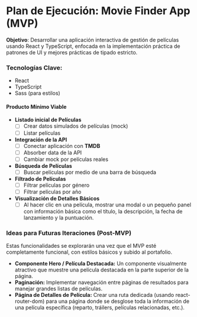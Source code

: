 # Plan de Ejecución: Movie Finder App (MVP)

**Objetivo**: Desarrollar una aplicación interactiva de gestión de películas usando React y TypeScript, enfocada en la implementación práctica de patrones de UI y mejores prácticas de tipado estricto.

### Tecnologías Clave:

- React
- TypeScript
- Sass (para estilos)

#### Producto Mínimo Viable

- **Listado inicial de Películas**
  - [ ] Crear datos simulados de películas (mock)
  - [ ] Listar películas
- **Integración de la API**
  - [ ] Conectar aplicación con **TMDB**
  - [ ] Absorber data de la API
  - [ ] Cambiar mock por películas reales
- **Búsqueda de Películas**
  - [ ] Buscar películas por medio de una barra de búsqueda
- **Filtrado de Películas**
  - [ ] Filtrar películas por género
  - [ ] Filtrar películas por año
- **Visualización de Detalles Básicos**
  - [ ] Al hacer clic en una película, mostrar una modal o un pequeño panel con información básica como el título, la descripción, la fecha de lanzamiento y la puntuación.

### Ideas para Futuras Iteraciones (Post-MVP)

Estas funcionalidades se explorarán una vez que el MVP esté completamente funcional, con estilos básicos y subido al portafolio.

- **Componente Hero / Película Destacada:**
  Un componente visualmente atractivo que muestre una película destacada en la parte superior de la página.
- **Paginación:**
  Implementar navegación entre páginas de resultados para manejar grandes listas de películas.
- **Página de Detalles de Película:**
  Crear una ruta dedicada (usando react-router-dom) para una página donde se desglose toda la información de una película específica (reparto, tráilers, películas relacionadas, etc.).
